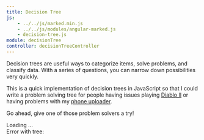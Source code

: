 ```yaml
---
title: Decision Tree
js:
    - ../../js/marked.min.js
    - ../../js/modules/angular-marked.js
    - decision-tree.js
module: decisionTree
controller: decisionTreeController
---
```


<div ng-if="!tree">
    <p>
        Decision trees are useful ways to categorize items, solve problems, and classify data.  With a series of questions, you can narrow down possibilities very quickly.
    </p>
    <p>
        This is a quick implementation of decision trees in JavaScript so that I could write a problem solving tree for people having issues playing <a ng-click="showTree('diablo-ii')" href="#">Diablo II</a> or having problems with my <a ng-click="showTree('uploader')" href="#">phone uploader</a>.
    </p>
    <p>
        Go ahead, give one of those problem solvers a try!
    </p>
</div>

<div ng-if="tree && tree.isLoading">
    Loading ...
</div>

<div ng-if="tree && tree.isError">
    Error with tree:  <span ng-bind="tree.error"></span>
</div>

<div ng-if="tree && tree.isLoaded">
    <div marked="'# ' + tree.title">
    </div>
    <div ng-if="question">
        <div marked="question.text">
        </div>
        <div ng-repeat="(key, answer) in question.answers">
            <a ng-click="selectAnswer(key)" marked="answer" href="#"></a>
        </div>
    </div>
</div>
